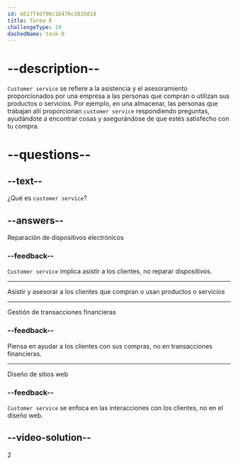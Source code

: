 ```yaml
---
id: 6617f4d790c1b470c3835818
title: Tarea 8
challengeType: 19
dashedName: task-8
---
```


# --description--

`Customer service` se refiere a la asistencia y el asesoramiento proporcionados por una empresa a las personas que compran o utilizan sus productos o servicios. Por ejemplo, en una almacenar, las personas que trabajan allí proporcionan `customer service` respondiendo preguntas, ayudándote a encontrar cosas y asegurándose de que estés satisfecho con tu compra.

# --questions--

## --text--

¿Qué es `customer service`?

## --answers--

Reparación de dispositivos electrónicos

### --feedback--

`Customer service` implica asistir a los clientes, no reparar dispositivos.

---

Asistir y asesorar a los clientes que compran o usan productos o servicios

---

Gestión de transacciones financieras

### --feedback--

Piensa en ayudar a los clientes con sus compras, no en transacciones financieras.

---

Diseño de sitios web

### --feedback--

`Customer service` se enfoca en las interacciones con los clientes, no en el diseño web.

## --video-solution--

2
